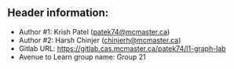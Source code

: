 ## Header information:

  - Author #1: Krish Patel (patek74@mcmaster.ca)
  - Author #2: Harsh Chinjer (chinjerh@mcmaster.ca)
  - Gitlab URL: https://gitlab.cas.mcmaster.ca/patek74/l1-graph-lab
  - Avenue to Learn group name: Group 21
  
